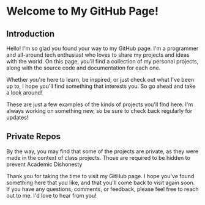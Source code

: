 <h1>Welcome to My GitHub Page!</h1>
<h2>Introduction</h2>
<p>Hello! I'm so glad you found your way to my GitHub page. I'm a programmer and all-around tech enthusiast who loves to share my projects and ideas with the world. On this page, you'll find a collection of my personal projects, along with the source code and documentation for each one.</p>
<p>Whether you're here to learn, be inspired, or just check out what I've been up to, I hope you'll find something that interests you. So go ahead and take a look around!</p>

<p>These are just a few examples of the kinds of projects you'll find here. I'm always working on something new, so be sure to check back regularly for updates!</p>
<h2>Private Repos</h2>
<p>By the way, you may find that some of the projects are private, as they were made in the context of class projects. Those are required to be hidden to prevent Academic Dishonesty</p>

<p>Thank you for taking the time to visit my GitHub page. I hope you've found something here that you like, and that you'll come back to visit again soon. If you have any questions, comments, or feedback, please feel free to reach out to me. I'd love to hear from you!</p>
